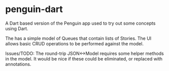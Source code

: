 penguin-dart
============

A Dart based version of the Penguin app used to try out some concepts using Dart.

The has a simple model of Queues that contain lists of Stories. 
The UI allows basic CRUD operations to be performed against the model.

Issues/TODO: 
The round-trip JSON<->Model requires some helper methods in the model. 
It would be nice if these could be eliminated, or replaced with annotations.

